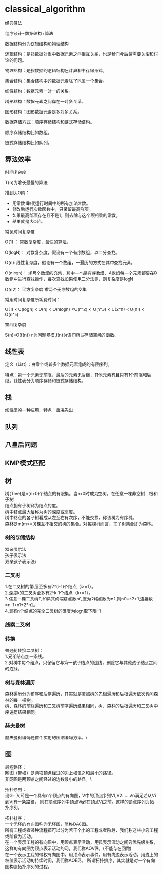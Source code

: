 # classical_algorithm
经典算法

程序设计=数据结构+算法

数据结构分为逻辑结构和物理结构

逻辑结构：是指数据对象中数据元素之间相互关系，也是我们今后最需要关注和讨论的问题。

物理结构：是指数据的逻辑结构在计算机中存储形式。

集合结构：集合结构中的数据元素除了同属一个集合。

线性结构：数据元素一对一的关系。

树形结构：数据元素之间存在一对多关系。

图形结构：图形数据元素是多对多关系。

数据存储方式：顺序存储结构和链式存储结构。

顺序存储结构比如数组。

链式存储结构比如队列。

## 算法效率

时间复杂度

T(n)为增长最慢的算法

推到大O阶：
* 用常数1取代运行时间中的所有加法常数。
* 修改后运行次数函数中，只保留最高阶项。
* 如果最高阶项存在且不是1，则去除与这个项相乘的常数。
* 结果就是大O阶。

常见时间复杂度

O(1) ：
常数复杂度，最快的算法。

O(logN)：
对数复杂度，假设有一个有序数组，以二分查找。

O(n):
线性复杂度，假设有一个数组，一遍历的方式在其中查找元素。

O(nlogn)：
求两个数组的交集，其中一个是有序数组，A数组每一个元素都要在B数组中进行查找操作，每次查找如果使用二分法则，则复杂度是logN

O(n2)：
平方复杂度
求两个无序数组的交集

常用时间复杂度所耗费时间：

O(1) < O(logn) < O(n) < O(nlogn) <O(n^2) < O(n^3) < O(2^n) < O(n!) < O(n^n)

空间复杂度

S(n)=O(f(n))
n为问题规模,f(n)为语句所占存储空间的函数。


## 线性表
定义（List）：由零个或者多个数据元素组成的有限序列。

特点：第一个元素无前驱，最后的元素无后继，其他元素有且只有1个前驱和后继。线性表分为顺序存储和链式存储结构。



## 栈
线性表的一种应用，特点：后进先出

## 队列

## 八皇后问题
## KMP模式匹配

## 树
树(Tree)是n(n>0)个结点的有限集。当n=0时成为空树，在任意一棵非空树：根和子树\
结点拥有子树称为结点的度。\
树中结点最大层称为树的深度或高度。\
树中结点的各子树看成从左至右有次序，不能交换，称该树为有序树。\
森林是m(m>=0)棵互不相交的树的集合。对每棵树而言，其子树集合即为森林。

### 树的存储结构
双亲表示法\
孩子表示法 \
双亲孩子表示法\

### 二叉树
1.在二叉树的第i层至多有2^(i-1)个结点（i>=1）。\
2.深度k的二叉树至多有2^k-1个结点（k>=1）。\
3.任意一棵二叉树T,如果其终端结点数n0,度为2结点数为n2,则n0=n2+1,连接数=n-1=n1+2*n2。\
4.具有n个结点的完全二叉树的深度为logn取下限+1

### 线索二叉树

### 转换
普通树转换二叉树：\
1.兄弟结点加一条线。\
2.对树中每个结点，只保留它与第一孩子结点的连线，删除它与其他孩子结点之间的连线。

### 树与森林遍历
森林遍历分为前序和后序遍历，其实就是按照树的先根遍历和后根遍历依次访问森林的每一棵树。\
树、森林的前根遍历和二叉树前序遍历结果相同，树、森林的后根遍历和二叉树中序遍历结果相同。

### 赫夫曼树
赫夫曼树编码是首个实用的压缩编码方案。\


## 图
最短路径：\
网图（带权）是两项顶点经过的边上权值之和最小的路径。\
非网图是两顶点之间经过的边数最小的路径。\

拓扑序列：\
设G=(V,E)是一个具有n个顶点的有向图，V中的顶点序列V1,V2......Vn满足若从Vi到Vj有一条路径，
则在顶点序列中顶点Vi必在顶点Vj之前。这样的顶点序列为拓扑序列。

拓扑排序：\
一个无环的有向图称为无环图，简称DAG图。\
所有工程或者某种流程都可以分为若干个小的工程或者阶段，我们称这些小的工程或阶段为活动。\
在一个表示工程的有向图中，用顶点表示活动，用弧表示活动之间的优先级关系，这样的有向图为顶点表示活动的网，我们称AOV网。(不能存在回路)\
在一个表示工程的带权有向图中，用顶点表示事件，用有向边表示活动，用边上的权值表示活动的持续时间，我们称AOE网。
所谓拓扑排序，其实就是对一个有向图构造拓扑序列的过程。


<!--  
排序 

插入排序类

选择排序类

交换排序类 
-->

